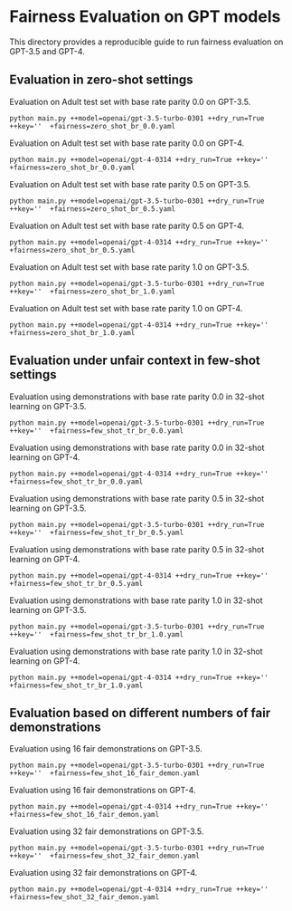 # Fairness Evaluation on GPT models

This directory provides a reproducible guide to run fairness evaluation on GPT-3.5 and GPT-4.


## Evaluation in zero-shot settings

Evaluation on Adult test set with base rate parity 0.0 on GPT-3.5.
```commandline
python main.py ++model=openai/gpt-3.5-turbo-0301 ++dry_run=True ++key=''  +fairness=zero_shot_br_0.0.yaml
```

Evaluation on Adult test set with base rate parity 0.0 on GPT-4.
```commandline
python main.py ++model=openai/gpt-4-0314 ++dry_run=True ++key=''  +fairness=zero_shot_br_0.0.yaml
```

Evaluation on Adult test set with base rate parity 0.5 on GPT-3.5.
```commandline
python main.py ++model=openai/gpt-3.5-turbo-0301 ++dry_run=True ++key=''  +fairness=zero_shot_br_0.5.yaml
```

Evaluation on Adult test set with base rate parity 0.5 on GPT-4.
```commandline
python main.py ++model=openai/gpt-4-0314 ++dry_run=True ++key=''  +fairness=zero_shot_br_0.5.yaml
```

Evaluation on Adult test set with base rate parity 1.0 on GPT-3.5.
```commandline
python main.py ++model=openai/gpt-3.5-turbo-0301 ++dry_run=True ++key=''  +fairness=zero_shot_br_1.0.yaml
```

Evaluation on Adult test set with base rate parity 1.0 on GPT-4.
```commandline
python main.py ++model=openai/gpt-4-0314 ++dry_run=True ++key=''  +fairness=zero_shot_br_1.0.yaml
```



## Evaluation under unfair context in few-shot settings

Evaluation using demonstrations with base rate parity 0.0 in 32-shot learning on GPT-3.5.
```commandline
python main.py ++model=openai/gpt-3.5-turbo-0301 ++dry_run=True ++key=''  +fairness=few_shot_tr_br_0.0.yaml
```
Evaluation using demonstrations with base rate parity 0.0 in 32-shot learning on GPT-4.
```commandline
python main.py ++model=openai/gpt-4-0314 ++dry_run=True ++key=''  +fairness=few_shot_tr_br_0.0.yaml
```

Evaluation using demonstrations with base rate parity 0.5 in 32-shot learning on GPT-3.5.
```commandline
python main.py ++model=openai/gpt-3.5-turbo-0301 ++dry_run=True ++key=''  +fairness=few_shot_tr_br_0.5.yaml
```

Evaluation using demonstrations with base rate parity 0.5 in 32-shot learning on GPT-4.
```commandline
python main.py ++model=openai/gpt-4-0314 ++dry_run=True ++key=''  +fairness=few_shot_tr_br_0.5.yaml
```

Evaluation using demonstrations with base rate parity 1.0 in 32-shot learning on GPT-3.5.
```commandline
python main.py ++model=openai/gpt-3.5-turbo-0301 ++dry_run=True ++key=''  +fairness=few_shot_tr_br_1.0.yaml
```

Evaluation using demonstrations with base rate parity 1.0 in 32-shot learning on GPT-4.
```commandline
python main.py ++model=openai/gpt-4-0314 ++dry_run=True ++key=''  +fairness=few_shot_tr_br_1.0.yaml
```

## Evaluation based on different numbers of fair demonstrations

Evaluation using 16 fair demonstrations on GPT-3.5.
```commandline
python main.py ++model=openai/gpt-3.5-turbo-0301 ++dry_run=True ++key=''  +fairness=few_shot_16_fair_demon.yaml
```

Evaluation using 16 fair demonstrations on GPT-4.
```commandline
python main.py ++model=openai/gpt-4-0314 ++dry_run=True ++key=''  +fairness=few_shot_16_fair_demon.yaml
```

Evaluation using 32 fair demonstrations on GPT-3.5.
```commandline
python main.py ++model=openai/gpt-3.5-turbo-0301 ++dry_run=True ++key=''  +fairness=few_shot_32_fair_demon.yaml
```

Evaluation using 32 fair demonstrations on GPT-4.
```commandline
python main.py ++model=openai/gpt-4-0314 ++dry_run=True ++key=''  +fairness=few_shot_32_fair_demon.yaml
```
